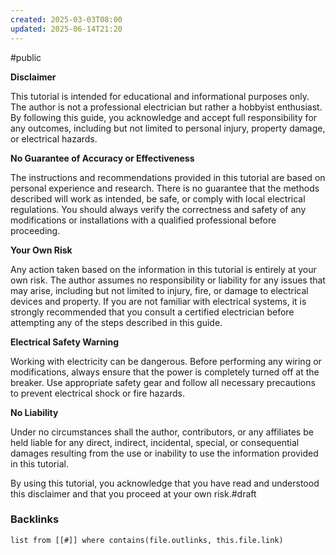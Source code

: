 ```yaml
---
created: 2025-03-03T08:00
updated: 2025-06-14T21:20
---
```

#public

**Disclaimer**

This tutorial is intended for educational and informational purposes only. The author is not a professional electrician but rather a hobbyist enthusiast. By following this guide, you acknowledge and accept full responsibility for any outcomes, including but not limited to personal injury, property damage, or electrical hazards.

**No Guarantee of Accuracy or Effectiveness**

The instructions and recommendations provided in this tutorial are based on personal experience and research. There is no guarantee that the methods described will work as intended, be safe, or comply with local electrical regulations. You should always verify the correctness and safety of any modifications or installations with a qualified professional before proceeding.

**Your Own Risk**

Any action taken based on the information in this tutorial is entirely at your own risk. The author assumes no responsibility or liability for any issues that may arise, including but not limited to injury, fire, or damage to electrical devices and property. If you are not familiar with electrical systems, it is strongly recommended that you consult a certified electrician before attempting any of the steps described in this guide.

**Electrical Safety Warning**

Working with electricity can be dangerous. Before performing any wiring or modifications, always ensure that the power is completely turned off at the breaker. Use appropriate safety gear and follow all necessary precautions to prevent electrical shock or fire hazards.

**No Liability**

Under no circumstances shall the author, contributors, or any affiliates be held liable for any direct, indirect, incidental, special, or consequential damages resulting from the use or inability to use the information provided in this tutorial.

By using this tutorial, you acknowledge that you have read and understood this disclaimer and that you proceed at your own risk.#draft


### Backlinks
```dataview 
list from [[#]] where contains(file.outlinks, this.file.link)
```

